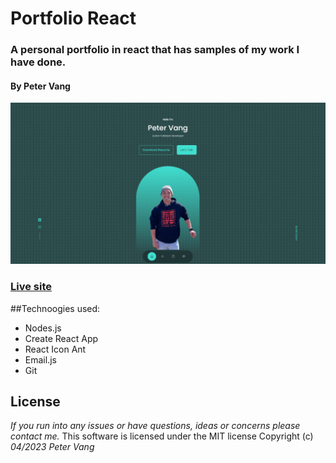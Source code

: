 # Portfolio React

### A personal portfolio in react that has samples of my work I have done.

#### By Peter Vang

![Image of website portfolio](./src/assets/portfolio%20picture.PNG)

### [Live site ](https://vangpeter06.github.io/Portfolio/)

##Technoogies used:
* Nodes.js
* Create React App
* React Icon Ant
* Email.js
* Git


## License
_If you run into any issues or have questions, ideas or concerns please contact me._
This software is licensed under the MIT license
Copyright (c) _04/2023_ _Peter Vang_   